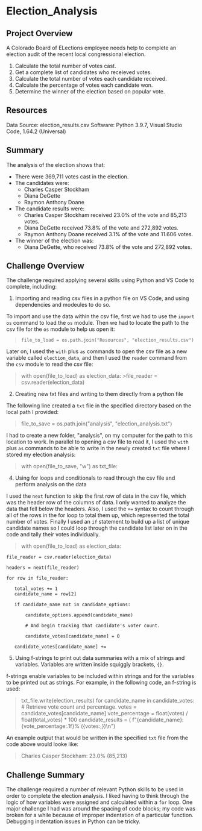 # Election_Analysis

## Project Overview
A Colorado Board of ELections employee needs help to complete an election audit of the recent local congressional election.

1. Calculate the total number of votes cast.
2. Get a complete list of candidates who receieved votes.
3. Calculate the total number of votes each candidate received.
4. Calculate the percentage of votes each candidate won.
5. Determine the winner of the election based on popular vote.


## Resources
Data Source: election_results.csv
Software: Python 3.9.7, Visual Studio Code, 1.64.2 (Universal)

## Summary
The analysis of the election shows that:
- There were 369,711 votes cast in the election.
- The candidates were:
    - Charles Casper Stockham
    - Diana DeGette
    - Raymon Anthony Doane
- The candidate results were:
    - Charles Casper Stockham received 23.0% of the vote and 85,213 votes.
    - Diana DeGette received 73.8% of the vote and 272,892 votes.
    - Raymon Anthony Doane received 3.1% of the vote and 11.606 votes.
- The winner of the election was:
    - Diana DeGette, who received 73.8% of the vote and 272,892 votes.

## Challenge Overview
The challenge required applying several skills using Python and VS Code to complete, including:
1. Importing and reading csv files in a python file on VS Code, and using dependencies and modeules to do so.

To import and use the data within the csv file, first we had to use the `import os` command to load the `os` module. Then we had to locate the path to the csv file for the `os` module to help us open it:

> `file_to_load = os.path.join("Resources", "election_results.csv")` 

Later on, I used the `with` plus `as` commands to open the csv file as a new variable called `election_data`, and then I used the `reader` command from the `csv` module to read the csv file:

> with open(file_to_load) as election_data:
    >file_reader = csv.reader(election_data)

2. Creating new txt files and writing to them directly from a python file

The following line created a `txt` file in the specified directory based on the local path I provided:

> file_to_save = os.path.join("analysis", "election_analysis.txt")

I had to create a new folder, "analysis", on my computer for the path to this location to work. In parallel to opening a csv file to read it, I used the `with` plus `as` commands to be able to write in the newly created `txt` file where I stored my election analysis:

> with open(file_to_save, "w") as txt_file:

4. Using for loops and conditionals to read through the csv file and perform analysis on the data

I used the `next` function to skip the first row of data in the csv file, which was the header row of the columns of data. I only wanted to analyze the data that fell below the headers. Also, I used the `+=` syntax to count through all of the rows in the for loop to total them up, which represented the total number of votes. Finally I used an `if` statement to build up a list of unique candidate names so I could loop through the candidate list later on in the code and tally their votes individually. 

> with open(file_to_load) as election_data:

    file_reader = csv.reader(election_data)
    
    headers = next(file_reader)
    
    for row in file_reader:
    
       total_votes += 1
       candidate_name = row[2]
       
       if candidate_name not in candidate_options:
       
           candidate_options.append(candidate_name)
           
           # And begin tracking that candidate's voter count.
           
           candidate_votes[candidate_name] = 0
           
       candidate_votes[candidate_name] += 

5. Using f-strings to print out data summaries with a mix of strings and variables. Variables are written inside squiggly brackets, `{}`.

f-strings enable variables to be included within strings and for the variables to be printed out as strings. For example, in the following code, an f-string is used: 

> txt_file.write(election_results)
    for candidate_name in candidate_votes:
        # Retrieve vote count and percentage.
        votes = candidate_votes[candidate_name]
        vote_percentage = float(votes) / float(total_votes) * 100
        candidate_results = (
            f"{candidate_name}: {vote_percentage:.1f}% ({votes:,})\n")
            
An example output that would be written in the specified `txt` file from the code above would looke like:

>Charles Casper Stockham: 23.0% (85,213)


## Challenge Summary

The challenge required a number of relevant Python skills to be used in order to complete the election analysis. I liked having to think through the logic of how variables were assigned and calculated within a `for` loop. One major challenge I had was around the spacing of code blocks; my code was broken for a while because of improper indentation of a particular function. Debugging indentation issues in Python can be tricky. 

